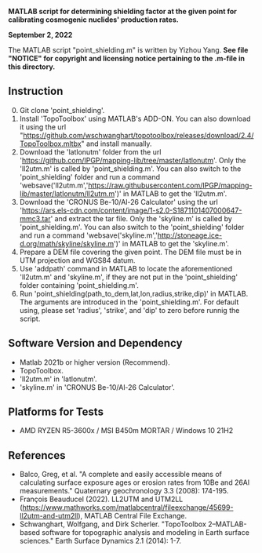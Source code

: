 **MATLAB script for determining shielding factor at the given point for calibrating cosmogenic nuclides' production rates.**

**September 2, 2022**

The MATLAB script "point_shielding.m" is written by Yizhou Yang. **See file "NOTICE" for copyright and licensing notice pertaining to the .m-file in this directory.**

## Instruction
 0. Git clone 'point_shielding'.
 1. Install 'TopoToolbox' using MATLAB's ADD-ON. You can also download it using the url "https://github.com/wschwanghart/topotoolbox/releases/download/2.4/TopoToolbox.mltbx" and install manually.
 2. Download the 'latlonutm' folder from the url 'https://github.com/IPGP/mapping-lib/tree/master/latlonutm'. Only the 'll2utm.m' is called by 'point_shielding.m'. You can also switch to the 'point_shielding' folder and run a command 'websave('ll2utm.m','https://raw.githubusercontent.com/IPGP/mapping-lib/master/latlonutm/ll2utm.m')' in MATLAB to get the 'll2utm.m'.
 3. Download the 'CRONUS Be-10/Al-26 Calculator' using the url 'https://ars.els-cdn.com/content/image/1-s2.0-S1871101407000647-mmc3.tar' and extract the tar file. Only the 'skyline.m' is called by 'point_shielding.m'. You can also switch to the 'point_shielding' folder and run a command 'websave('skyline.m','http://stoneage.ice-d.org/math/skyline/skyline.m')' in MATLAB to get the 'skyline.m'.
 4. Prepare a DEM file covering the given point. The DEM file must be in UTM projection and WGS84 datum.
 5. Use 'addpath' command in MATLAB to locate the aforementioned 'll2utm.m' and 'skyline.m', if they are not put in the 'point_shielding' folder containing 'point_shielding.m'.
 6. Run 'point_shielding(path_to_dem,lat,lon,radius,strike,dip)' in MATLAB. The arguments are introduced in the 'point_shielding.m'. For default using, please set 'radius', 'strike', and 'dip' to zero before runnig the script.

## Software Version and Dependency
 - Matlab 2021b or higher version (Recommend).
 - TopoToolbox.
 - 'll2utm.m' in 'latlonutm'.
 - 'skyline.m' in 'CRONUS Be-10/Al-26 Calculator'.

## Platforms for Tests
 - AMD RYZEN R5-3600x / MSI B450m MORTAR / Windows 10 21H2

## References
 - Balco, Greg, et al. "A complete and easily accessible means of calculating surface exposure ages or erosion rates from 10Be and 26Al measurements." Quaternary geochronology 3.3 (2008): 174-195.
 - François Beauducel (2022). LL2UTM and UTM2LL (https://www.mathworks.com/matlabcentral/fileexchange/45699-ll2utm-and-utm2ll), MATLAB Central File Exchange.
 - Schwanghart, Wolfgang, and Dirk Scherler. "TopoToolbox 2–MATLAB-based software for topographic analysis and modeling in Earth surface sciences." Earth Surface Dynamics 2.1 (2014): 1-7.
